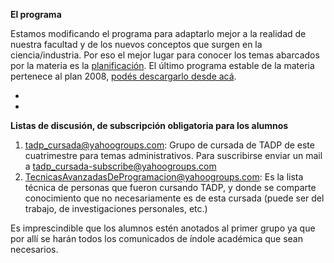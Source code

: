 **El programa**

Estamos modificando el programa para adaptarlo mejor a la realidad de nuestra facultad y de los nuevos conceptos que surgen en la ciencia/industria. Por eso el mejor lugar para conocer los temas abarcados por la materia es la [planificación](utn-planificacion).
El último programa estable de la materia pertenece al plan 2008, [podés descargarlo desde acá](utn-contenidos).


*
*
**Listas de discusión, de subscripción obligatoria para los alumnos**


1. [tadp_cursada@yahoogroups.com](mailto:tadp_cursada@yahoogroups-com): Grupo de cursada de TADP de este cuatrimestre para temas administrativos. Para suscribirse enviar un mail a [tadp_cursada-subscribe@yahoogroups.com](https://sites.google.com/)
1. [TecnicasAvanzadasDeProgramacion@yahoogroups.com](mailto:TecnicasAvanzadasDeProgramacion@yahoogroups-com): Es la lista técnica de personas que fueron cursando TADP, y donde se comparte conocimiento que no necesariamente es de esta cursada (puede ser del trabajo, de investigaciones personales, etc.)

Es imprescindible que los alumnos estén anotados al primer grupo ya que por allí se harán todos los comunicados de índole académica que sean necesarios.